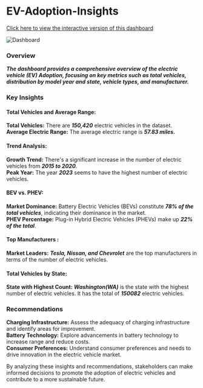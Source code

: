 # EV-Adoption-Insights

[Click here to view the interactive version of this dashboard](https://app.powerbi.com/view?r=eyJrIjoiMTUyZWU5ZDgtMjQzYi00NDhhLWFhOGYtMTk4MTAwMDU0M2Q5IiwidCI6ImRmODY3OWNkLWE4MGUtNDVkOC05OWFjLWM4M2VkN2ZmOTVhMCJ9)

![Dashboard](https://github.com/souljakarthik/EV-Market-Analysis/blob/6dca2ae870d87abbcd91efae3a964e246996f5b4/EV%20Analysis.jpg)

### Overview

***The dashboard provides a comprehensive overview of the electric vehicle (EV) Adoption, focusing on key metrics such as total vehicles, distribution by model year and state, vehicle types, and manufacturer.***

### Key Insights

#### Total Vehicles and Average Range:

**Total Vehicles:** There are ***150,420*** electric vehicles in the dataset.<br>
**Average Electric Range:** The average electric range is ***57.83 miles.***<br>

#### Trend Analysis:

**Growth Trend:** There's a significant increase in the number of electric vehicles from ***2015 to 2020***.<br>
**Peak Year:** The year ***2023*** seems to have the highest number of electric vehicles.<br>

#### BEV vs. PHEV:

**Market Dominance:** Battery Electric Vehicles (BEVs) constitute ***78% of the total vehicles***, indicating their dominance in the market.<br>
**PHEV Percentage:** Plug-in Hybrid Electric Vehicles (PHEVs) make up ***22% of the total***.<br>

#### Top Manufacturers :

**Market Leaders:** ***Tesla, Nissan, and Chevrolet*** are the top manufacturers in terms of the number of electric vehicles.<br>

#### Total Vehicles by State:

**State with Highest Count:** ***Washington(WA)*** is the state with the highest number of electric vehicles. It has the total of ***150082*** electric vehicles.<br>

### Recommendations

**Charging Infrastructure:** Assess the adequacy of charging infrastructure and identify areas for improvement.<br>
**Battery Technology:** Explore advancements in battery technology to increase range and reduce costs.<br>
**Consumer Preferences:** Understand consumer preferences and needs to drive innovation in the electric vehicle market.<br>

By analyzing these insights and recommendations, stakeholders can make informed decisions to promote the adoption of electric vehicles and contribute to a more sustainable future.
